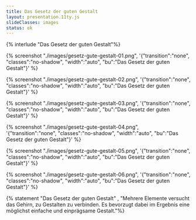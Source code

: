 ```yaml
---
title: Das Gesetz der guten Gestalt
layout: presentation.11ty.js
slideClasses: images
status: ok
---
```


{% interlude "Das Gesetz der guten Gestalt"%}

{% screenshot "./images/gesetz-gute-gestalt-01.png", '{"transition":"none", "classes":"no-shadow", "width":"auto", "bu":"Das Gesetz der guten Gestalt"}' %}

{% screenshot "./images/gesetz-gute-gestalt-02.png", '{"transition":"none", "classes":"no-shadow", "width":"auto", "bu":"Das Gesetz der guten Gestalt"}' %}

{% screenshot "./images/gesetz-gute-gestalt-03.png", '{"transition":"none", "classes":"no-shadow", "width":"auto", "bu":"Das Gesetz der guten Gestalt"}' %}

{% screenshot "./images/gesetz-gute-gestalt-04.png", '{"transition":"none", "classes":"no-shadow", "width":"auto", "bu":"Das Gesetz der guten Gestalt"}' %}

{% screenshot "./images/gesetz-gute-gestalt-05.png", '{"transition":"none", "classes":"no-shadow", "width":"auto", "bu":"Das Gesetz der guten Gestalt"}' %}

{% screenshot "./images/gesetz-gute-gestalt-06.png", '{"transition":"none", "classes":"no-shadow", "width":"auto", "bu":"Das Gesetz der guten Gestalt"}' %}

{% statement "Das Gesetz der guten Gestalt" , "Mehrere Elemente versucht das Gehirn, zu Gestalten zu verbinden. Es bevorzugt dabei im Ergebnis eine möglichst einfache und einprägsame Gestalt."%}